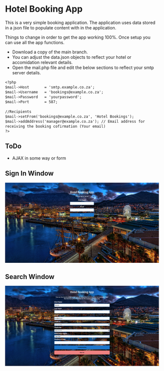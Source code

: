 # Hotel Booking App

This is a very simple booking application. The application uses data stored in a json file to populate content with in the application.

Things to change in order to get the app working 100%. Once setup you can use all the app functions.

- Download a copy of the main branch.
- You can adjust the data.json objects to reflect your hotel or accomidation relevant details.
- Open the mail.php file and edit the below sections to reflect your smtp server details.

``` 
<?php 
$mail->Host       = 'smtp.example.co.za';
$mail->Username   = 'bookings@example.co.za';
$mail->Password   = 'yourpassword';
$mail->Port       = 587;

//Recipients
$mail->setFrom('bookings@example.co.za', 'Hotel Bookings');
$mail->addAddress('manager@example.co.za'); // Email address for receiving the booking cofirmation (Your email)
?>
```

## ToDo

- AJAX in some way or form

## Sign In Window

<img src="https://github.com/donovanm21/oop_booking_app/blob/main/includes/img/github/signin.png" />

## Search Window

<img src="https://github.com/donovanm21/oop_booking_app/blob/main/includes/img/github/search.png" />

